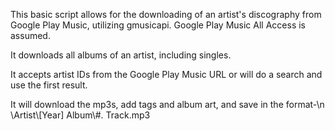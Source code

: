 This basic script allows for the downloading of an artist's discography from Google Play Music, utilizing gmusicapi.
Google Play Music All Access is assumed.

It downloads all albums of an artist, including singles.

It accepts artist IDs from the Google Play Music URL or will do a search and use the first result.

It will download the mp3s, add tags and album art, and save in the format-\n
\Artist\\[Year] Album\\#. Track.mp3
